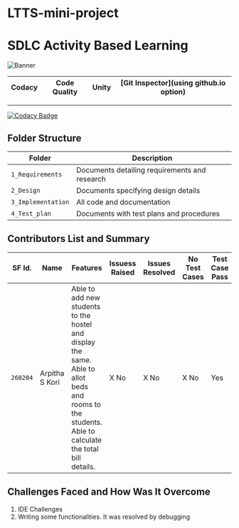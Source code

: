 # LTTS-mini-project
# SDLC Activity Based Learning
![Banner](https://github.com/arpithakori/LTTS-mini-project/blob/main/1_Requirements/banner.png)


Codacy | Code Quality | Unity | [Git Inspector](using github.io option)
|---------|--------------|-----------|------------------
*********************************************************
<!--[![C/C++ CI](https://github.com/arc-arnob/LnT_Mini_Project/actions/workflows/c-cpp.yml/badge.svg)](https://github.com/arc-arnob/LnT_Mini_Project/actions/workflows/c-cpp.yml)|[![Static Check](https://github.com/arc-arnob/LnT_Mini_Project/actions/workflows/arc-cppcheck.yml/badge.svg)](https://github.com/arc-arnob/LnT_Mini_Project/actions/workflows/arc-cppcheck.yml) | To be added| [![git inspector CI](https://github.com/arc-arnob/LnT_Mini_Project/actions/workflows/arc-gitinspector.yml/badge.svg)](https://github.com/arc-arnob/LnT_Mini_Project/actions/workflows/arc-gitinspector.yml)-->

[![Codacy Badge](https://app.codacy.com/project/badge/Grade/ed40a383ed3b44c691a5f6f29168f6a2)](https://www.codacy.com/gh/arpithakori/LTTS-mini-project/dashboard?utm_source=github.com&amp;utm_medium=referral&amp;utm_content=arpithakori/LTTS-mini-project&amp;utm_campaign=Badge_Grade)

## Folder Structure
Folder             | Description
-------------------| -----------------------------------------
`1_Requirements`   | Documents detailing requirements and research
`2_Design`         | Documents specifying design details
`3_Implementation` | All code and documentation
`4_Test_plan`      | Documents with test plans and procedures

## Contributors List and Summary

SF Id. |  Name   |    Features    | Issuess Raised |Issues Resolved|No Test Cases|Test Case Pass
-------|---------|----------------|----------------|---------------|-------------|--------------
`260204` | Arpitha S Kori  | Able to add new students to the hostel and display the same. Able to allot beds and rooms to the students. Able to calculate the total bill details. | X No     | X No   |X No   |Yes     
   

## Challenges Faced and How Was It Overcome

1. IDE Challenges
2. Writing some functionalities. It was resolved by debugging


